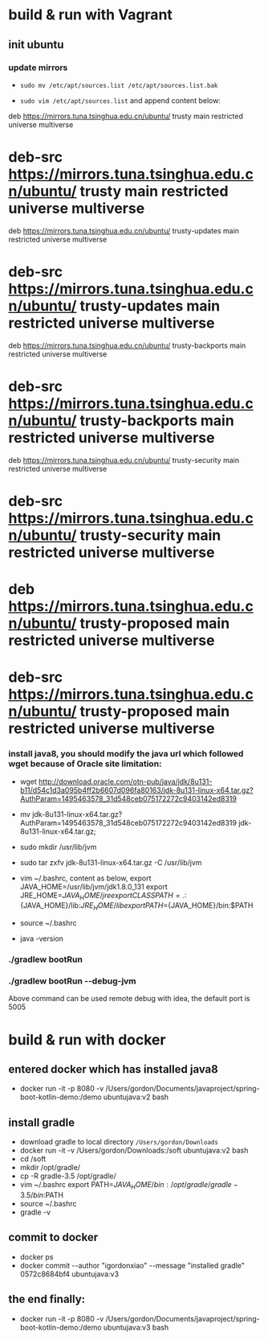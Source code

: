 # build & run with Vagrant
## init ubuntu
### update mirrors
* `sudo mv /etc/apt/sources.list /etc/apt/sources.list.bak`

* `sudo vim /etc/apt/sources.list` and append content below:

deb https://mirrors.tuna.tsinghua.edu.cn/ubuntu/ trusty main restricted universe multiverse
# deb-src https://mirrors.tuna.tsinghua.edu.cn/ubuntu/ trusty main restricted universe multiverse
deb https://mirrors.tuna.tsinghua.edu.cn/ubuntu/ trusty-updates main restricted universe multiverse
# deb-src https://mirrors.tuna.tsinghua.edu.cn/ubuntu/ trusty-updates main restricted universe multiverse
deb https://mirrors.tuna.tsinghua.edu.cn/ubuntu/ trusty-backports main restricted universe multiverse
# deb-src https://mirrors.tuna.tsinghua.edu.cn/ubuntu/ trusty-backports main restricted universe multiverse
deb https://mirrors.tuna.tsinghua.edu.cn/ubuntu/ trusty-security main restricted universe multiverse
# deb-src https://mirrors.tuna.tsinghua.edu.cn/ubuntu/ trusty-security main restricted universe multiverse
# deb https://mirrors.tuna.tsinghua.edu.cn/ubuntu/ trusty-proposed main restricted universe multiverse
# deb-src https://mirrors.tuna.tsinghua.edu.cn/ubuntu/ trusty-proposed main restricted universe multiverse

### install java8, you should modify the java url which followed wget because of Oracle site limitation:
* wget http://download.oracle.com/otn-pub/java/jdk/8u131-b11/d54c1d3a095b4ff2b6607d096fa80163/jdk-8u131-linux-x64.tar.gz?AuthParam=1495463578_31d548ceb075172272c9403142ed8319
* mv jdk-8u131-linux-x64.tar.gz\?AuthParam\=1495463578_31d548ceb075172272c9403142ed8319 jdk-8u131-linux-x64.tar.gz;

* sudo mkdir /usr/lib/jvm
* sudo tar zxfv jdk-8u131-linux-x64.tar.gz -C  /usr/lib/jvm
* vim ~/.bashrc, content as below,
export JAVA_HOME=/usr/lib/jvm/jdk1.8.0_131
export JRE_HOME=${JAVA_HOME}/jre
export CLASSPATH=.:${JAVA_HOME}/lib:${JRE_HOME}/lib
export PATH=${JAVA_HOME}/bin:$PATH
* source ~/.bashrc
* java -version


### ./gradlew bootRun

### ./gradlew bootRun --debug-jvm
Above command can be used remote debug with idea, the default port is 5005

# build & run with docker

## entered docker which has installed java8
* docker run -it -p 8080 -v /Users/gordon/Documents/javaproject/spring-boot-kotlin-demo:/demo ubuntujava:v2 bash

## install gradle
* download gradle to local directory `/Users/gordon/Downloads`
* docker run -it -v /Users/gordon/Downloads:/soft ubuntujava:v2 bash
* cd /soft
* mkdir /opt/gradle/
* cp -R gradle-3.5 /opt/gradle/
* vim ~/.bashrc
export PATH=${JAVA_HOME}/bin:/opt/gradle/gradle-3.5/bin:$PATH
* source ~/.bashrc
* gradle -v

## commit to docker
* docker ps
* docker commit --author "igordonxiao" --message "installed gradle" 0572c8684bf4 ubuntujava:v3

## the end finally:
* docker run -it -p 8080 -v /Users/gordon/Documents/javaproject/spring-boot-kotlin-demo:/demo ubuntujava:v3 bash

